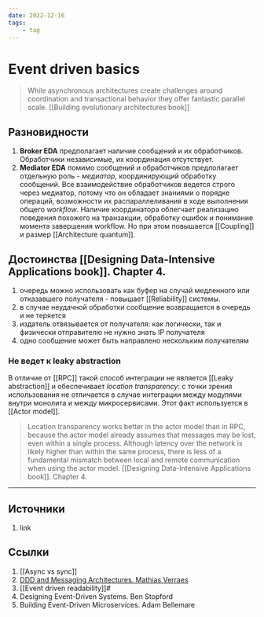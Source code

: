 ```yaml
---
date: 2022-12-16
tags:
    - tag
---
```

# Event driven basics

> While asynchronous architectures create challenges around coordination and transactional behavior they offer fantastic parallel scale. [[Building evolutionary architectures book]]

## Разновидности

1. **Broker EDA** предполагает наличие сообщений и их обработчиков. Обработчики независимые, их координация отсутствует.
1. **Mediator EDA** помимо сообщений и обработчиков предполагает отдельную роль - *медиатор*, координирующий обработку сообщений. Все взаимодействие обработчиков ведется строго через медиатор, потому что он обладает знаниями о порядке операций, возможности их распараллеливания в ходе выполнения общего *workflow*. Наличие координатора облегчает реализацию поведения похожего на транзакции, обработку ошибок и понимание момента завершения workflow. Но при этом повышается [[Coupling]] и размер [[Architecture quantum]].

## Достоинства [[Designing Data-Intensive Applications book]]. Chapter 4.

1. очередь можно использовать как буфер на случай медленного или отказавшего получателя - повышает [[Reliability]] системы.
1. в случае неудачной обработки сообщение возвращается в очередь и не теряется
1. издатель отвязывается от получателя: как логически, так и физически отправителю не нужно знать IP получателя
1. одно сообщение может быть направлено нескольким получателям

### Не ведет к leaky abstraction

В отличие от [[RPC]] такой способ интеграции не является [[Leaky abstraction]] и обеспечивает *location transparency*: с точки зрения использования не отличается в случае интеграции между модулями внутри монолита и между микросервисами. Этот факт используется в [[Actor model]].

> Location transparency works better in the actor model than in RPC, because the actor model already assumes that messages may be lost, even within a single process. Although latency over the network is likely higher than within the same process, there is less of a fundamental mismatch between local and remote communication when using the actor model. [[Designing Data-Intensive Applications book]]. Chapter 4.

---

## Источники

1. link

## Ссылки

1. [[Async vs sync]]
1. [DDD and Messaging Architectures. Mathias Verraes](https://verraes.net/2019/05/ddd-msg-arch/)
1. [[Event driven readability]]#
1. Designing Event-Driven Systems. Ben Stopford
1. Building Event-Driven Microservices. Adam Bellemare
